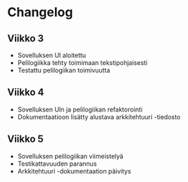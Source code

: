 # Changelog

## Viikko 3
- Sovelluksen UI aloitettu
- Pelilogiikka tehty toimimaan tekstipohjaisesti
- Testattu pelilogiikan toimivuutta

## Viikko 4
- Sovelluksen UIn ja pelilogiikan refaktorointi
- Dokumentaatioon lisätty alustava arkkitehtuuri -tiedosto

## Viikko 5
- Sovelluksen pelilogiikan viimeistelyä
- Testikattavuuden parannus
- Arkkitehtuuri -dokumentaation päivitys